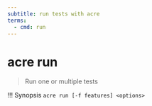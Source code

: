 ```yaml
---
subtitle: run tests with acre
terms:
  - cmd: run
---
```

# acre run
> Run one or multiple tests

!!! Synopsis
    ```acre run [-f features] <options>```
